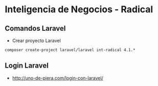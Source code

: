 # Inteligencia de Negocios - Radical

## Comandos Laravel

* Crear proyecto Laravel
```
composer create-project laravel/laravel int-radical 4.1.*
```

## Login Laravel
* http://uno-de-piera.com/login-con-laravel/
